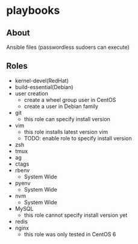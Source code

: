 # playbooks

## About

Ansible files
(passwordless sudoers can execute)

## Roles

* kernel-devel(RedHat)
* build-essential(Debian)
* user creation
  * create a wheel group user in CentOS
  * create a user in Debian family
* git
  * this role can specify install version
* vim
  * this role installs latest version vim
  * TODO: enable role to specify install version
* zsh
* tmux
* ag
* ctags
* rbenv
  * System Wide
* pyenv
  * System Wide
* nvm
  * System Wide
* MySQL
  * this role cannot specify install version yet
* redis
* nginx
  * this role was only tested in CentOS 6
